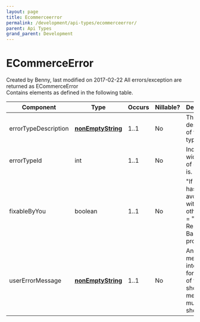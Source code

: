 ```yaml
---
layout: page
title: Ecommerceerror
permalink: /development/api-types/ecommerceerror/
parent: Api Types
grand_parent: Development
---
```




# ECommerceError 
Created by Benny, last modified on 2017-02-22
All errors/exception are returned as ECommerceError  
Contains elements as defined in the following table. 
 
  
| Component            | Type                                               | Occurs | Nillable? | Description                                                                           |
|----------------------|----------------------------------------------------|--------|-----------|---------------------------------------------------------------------------------------|
| errorTypeDescription | **[nonEmptyString](Simple-Types..._1475653.html)** | 1..1   | No        | The textual description of the error type.                                            |
| errorTypeId          | int                                                | 1..1   | No        | Indicates wich kind of error this is.                                                 |
| fixableByYou         | boolean                                            | 1..1   | No        | "If this error has been avoided with some other input" = "It's a Resurs Bank problem" |
| userErrorMessage     | **[nonEmptyString](Simple-Types..._1475653.html)** | 1..1   | No        | An error message intended for the user of the web shop. This message must be shown!   |
  

